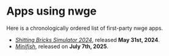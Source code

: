 # Apps using nwge

Here is a chronologically ordered list of first-party nwge apps.

* [*Shitting Bricks Simulator 2024*][sbs2024], released **May 31st, 2024**.
* [*Minifish*][minifish], released on **July 7th, 2025**.

[sbs2024]: https://qeaml.github.io/kb/shitting-bricks-simulator
[minifish]: https://qeaml.itch.io/minifish
